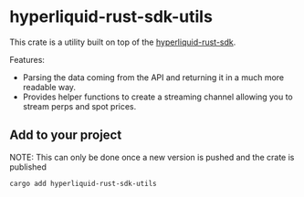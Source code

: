 # hyperliquid-rust-sdk-utils
This crate is a utility built on top of the [hyperliquid-rust-sdk](https://github.com/hyperliquid-dex/hyperliquid-rust-sdk).

Features:
- Parsing the data coming from the API and returning it in a much more readable way.
- Provides helper functions to create a streaming channel allowing you to stream perps and spot prices.

## Add to your project
NOTE: This can only be done once a new version is pushed and the crate is published
```bash
cargo add hyperliquid-rust-sdk-utils
```
